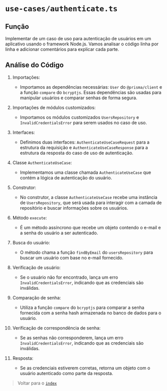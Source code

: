 # `use-cases/authenticate.ts`

## Função

Implementar de um caso de uso para autenticação de usuários em um aplicativo usando o framework Node.js. Vamos analisar o código linha por linha e adicionar comentários para explicar cada parte.

## Análise do Código

1. Importações:
   - Importamos as dependências necessárias: `User` do `@prisma/client` e a função `compare` do `bcryptjs`. Essas dependências são usadas para manipular usuários e comparar senhas de forma segura.

2. Importações de módulos customizados:
   - Importamos os módulos customizados `UsersRepository` e `InvalidCredentialsError` para serem usados no caso de uso.

3. Interfaces:
   - Definimos duas interfaces: `AuthenticateUseCaseRequest` para a estrutura da requisição e `AuthenticateUseCaseResponse` para a estrutura da resposta do caso de uso de autenticação.

4. Classe `AuthenticateUseCase`:
   - Implementamos uma classe chamada `AuthenticateUseCase` que contém a lógica de autenticação do usuário.

5. Construtor:
   - No construtor, a classe `AuthenticateUseCase` recebe uma instância de `UsersRepository`, que será usada para interagir com a camada de repositório e buscar informações sobre os usuários.

6. Método `execute`:
   - É um método assíncrono que recebe um objeto contendo o e-mail e a senha do usuário a ser autenticado.

7. Busca do usuário:
   - O método chama a função `findByEmail` do `usersRepository` para buscar um usuário com base no e-mail fornecido.

8. Verificação de usuário:
   - Se o usuário não for encontrado, lança um erro `InvalidCredentialsError`, indicando que as credenciais são inválidas.

9. Comparação de senha:
   - Utiliza a função `compare` do `bcryptjs` para comparar a senha fornecida com a senha hash armazenada no banco de dados para o usuário.

10. Verificação de correspondência de senha:
    - Se as senhas não corresponderem, lança um erro `InvalidCredentialsError`, indicando que as credenciais são inválidas.

11. Resposta:
    - Se as credenciais estiverem corretas, retorna um objeto com o usuário autenticado como parte da resposta.

> Voltar para o [`index`](../../../index.md)
